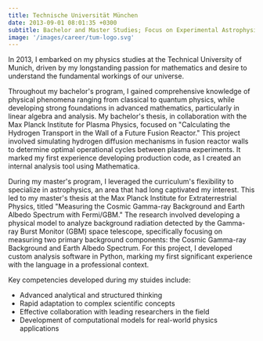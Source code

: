 ```yaml
---
title: Technische Universität München
date: 2013-09-01 08:01:35 +0300
subtitle: Bachelor and Master Studies; Focus on Experimental Astrophysics 
image: '/images/career/tum-logo.svg'
---
```


In 2013, I embarked on my physics studies at the Technical University of Munich, driven by my longstanding passion for mathematics and desire to understand the fundamental workings of our universe.

Throughout my bachelor's program, I gained comprehensive knowledge of physical phenomena ranging from classical to quantum physics, while developing strong foundations in advanced mathematics, particularly in linear algebra and analysis. My bachelor's thesis, in collaboration with the Max Planck Institute for Plasma Physics, focused on "Calculating the Hydrogen Transport in the Wall of a Future Fusion Reactor." This project involved simulating hydrogen diffusion mechanisms in fusion reactor walls to determine optimal operational cycles between plasma experiments. It marked my first experience developing production code, as I created an internal analysis tool using Mathematica.

During my master's program, I leveraged the curriculum's flexibility to specialize in astrophysics, an area that had long captivated my interest. This led to my master's thesis at the Max Planck Institute for Extraterrestrial Physics, titled "Measuring the Cosmic Gamma-ray Background and Earth Albedo Spectrum with Fermi/GBM." The research involved developing a physical model to analyze background radiation detected by the Gamma-ray Burst Monitor (GBM) space telescope, specifically focusing on measuring two primary background components: the Cosmic Gamma-ray Background and Earth Albedo Spectrum. For this project, I developed custom analysis software in Python, marking my first significant experience with the language in a professional context.

Key competencies developed during my stuides include:

* Advanced analytical and structured thinking
* Rapid adaptation to complex scientific concepts
* Effective collaboration with leading researchers in the field
* Development of computational models for real-world physics applications